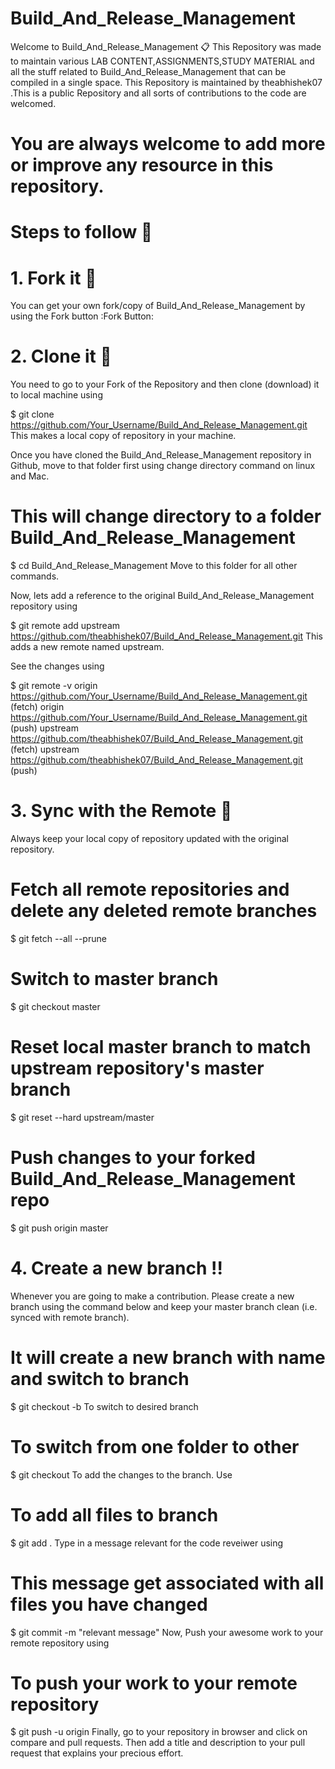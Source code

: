# Build_And_Release_Management
Welcome to Build_And_Release_Management 📋 This Repository was made to maintain various LAB CONTENT,ASSIGNMENTS,STUDY MATERIAL and all the stuff related to Build_And_Release_Management that can be compiled in a single space. This Repository is maintained by theabhishek07 .This is a public Repository and all sorts of contributions to the code are welcomed.
# You are always welcome to add more or improve any resource in this repository.
# Steps to follow 📜
# 1. Fork it 🍴
You can get your own fork/copy of Build_And_Release_Management by using the Fork button
:Fork Button:

# 2. Clone it 👥
You need to go to your Fork of the Repository and then clone (download) it to local machine using

$ git clone https://github.com/Your_Username/Build_And_Release_Management.git This makes a local copy of repository in your machine.

Once you have cloned the Build_And_Release_Management repository in Github, move to that folder first using change directory command on linux and Mac.

# This will change directory to a folder Build_And_Release_Management
$ cd Build_And_Release_Management Move to this folder for all other commands.

Now, lets add a reference to the original Build_And_Release_Management repository using

$ git remote add upstream https://github.com/theabhishek07/Build_And_Release_Management.git This adds a new remote named upstream.

See the changes using

$ git remote -v origin https://github.com/Your_Username/Build_And_Release_Management.git (fetch) origin https://github.com/Your_Username/Build_And_Release_Management.git (push) upstream https://github.com/theabhishek07/Build_And_Release_Management.git (fetch) upstream https://github.com/theabhishek07/Build_And_Release_Management.git (push)

# 3. Sync with the Remote 🔄
Always keep your local copy of repository updated with the original repository.

# Fetch all remote repositories and delete any deleted remote branches
$ git fetch --all --prune

# Switch to master branch
$ git checkout master

# Reset local master branch to match upstream repository's master branch
$ git reset --hard upstream/master

# Push changes to your forked Build_And_Release_Management repo
$ git push origin master

# 4. Create a new branch ‼️
Whenever you are going to make a contribution. Please create a new branch using the command below and keep your master branch clean (i.e. synced with remote branch).

# It will create a new branch with name and switch to branch
$ git checkout -b To switch to desired branch

# To switch from one folder to other
$ git checkout To add the changes to the branch. Use

# To add all files to branch
$ git add . Type in a message relevant for the code reveiwer using

# This message get associated with all files you have changed
$ git commit -m "relevant message" Now, Push your awesome work to your remote repository using

# To push your work to your remote repository
$ git push -u origin Finally, go to your repository in browser and click on compare and pull requests. Then add a title and description to your pull request that explains your precious effort.
